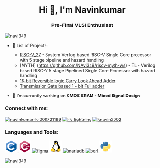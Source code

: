 <h1 align="center">Hi 👋, I'm Navinkumar</h1>
<h3 align="center">Pre-Final VLSI Enthusiast</h3>

<p align="left"> <img src="https://komarev.com/ghpvc/?username=navi349&label=Profile%20views&color=0e75b6&style=flat" alt="navi349" /> </p>

- 🌱 List of Projects:
  - [RISC-V_27](https://github.com/NAvi349/riscv-proc) - System Verilog based RISC-V Single Core processor with 5 stage pipeline and hazard handling
  - [MYTH] (https://github.com/NAvi349/riscv-myth-ws) - TL - Verilog based RISC-V 5 stage Pipelined Single Core Processor with hazard handling
  - [16-bit Reversible logic Carry Look Ahead Adder](https://github.com/NAvi349/rev-cla-16)
  - [Transmission Gate based 1 - bit Full adder](https://github.com/NAvi349/trans-full-adder)

- 🔭 I’m currently working on **CMOS SRAM - Mixed Signal Design**

<h3 align="left">Connect with me:</h3>
<p align="left">
<a href="https://linkedin.com/in/navinkumar-k-208721199" target="blank"><img align="center" src="https://raw.githubusercontent.com/rahuldkjain/github-profile-readme-generator/master/src/images/icons/Social/linked-in-alt.svg" alt="navinkumar-k-208721199" height="30" width="40" /></a>
<a href="https://instagram.com/nk_lightning" target="blank"><img align="center" src="https://raw.githubusercontent.com/rahuldkjain/github-profile-readme-generator/master/src/images/icons/Social/instagram.svg" alt="nk_lightning" height="30" width="40" /></a>
<a href="https://www.hackerrank.com/knavin2002" target="blank"><img align="center" src="https://raw.githubusercontent.com/rahuldkjain/github-profile-readme-generator/master/src/images/icons/Social/hackerrank.svg" alt="knavin2002" height="30" width="40" /></a>
</p>

<h3 align="left">Languages and Tools:</h3>
<p align="left"> <a href="https://www.cprogramming.com/" target="_blank" rel="noreferrer"> <img src="https://raw.githubusercontent.com/devicons/devicon/master/icons/c/c-original.svg" alt="c" width="40" height="40"/> </a> <a href="https://www.w3schools.com/cpp/" target="_blank" rel="noreferrer"> <img src="https://raw.githubusercontent.com/devicons/devicon/master/icons/cplusplus/cplusplus-original.svg" alt="cplusplus" width="40" height="40"/> </a> <a href="https://www.figma.com/" target="_blank" rel="noreferrer"> <img src="https://www.vectorlogo.zone/logos/figma/figma-icon.svg" alt="figma" width="40" height="40"/> </a> <a href="https://www.linux.org/" target="_blank" rel="noreferrer"> <img src="https://raw.githubusercontent.com/devicons/devicon/master/icons/linux/linux-original.svg" alt="linux" width="40" height="40"/> </a> <a href="https://mariadb.org/" target="_blank" rel="noreferrer"> <img src="https://www.vectorlogo.zone/logos/mariadb/mariadb-icon.svg" alt="mariadb" width="40" height="40"/> </a> <a href="https://www.perl.org/" target="_blank" rel="noreferrer"> <img src="https://api.iconify.design/logos-perl.svg" alt="perl" width="40" height="40"/> </a> <a href="https://www.python.org" target="_blank" rel="noreferrer"> <img src="https://raw.githubusercontent.com/devicons/devicon/master/icons/python/python-original.svg" alt="python" width="40" height="40"/> </a> </p>

<p><img align="center" src="https://github-readme-stats.vercel.app/api/top-langs?username=navi349&show_icons=true&locale=en&layout=compact" alt="navi349" /></p>
